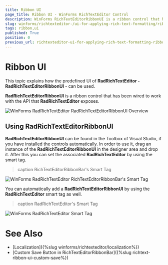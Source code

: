 ```yaml
---
title: Ribbon UI
page_title: Ribbon UI - WinForms RichTextEditor Control
description: WinForms RichTextEditorRibbonUI is a ribbon control that has been wired to work with the API that RichTextEditor exposes.
slug: winforms/richtexteditor-/ui-for-applying-rich-text-formatting/ribbon-ui
tags: ribbon,ui
published: True
position: 0
previous_url: richtexteditor-ui-for-applying-rich-text-formatting-ribbon-ui
---
```


# Ribbon UI

This topic explains how the predefined UI of __RadRichTextEditor - RadRichTextEditorRibbonUI__ - can be used.

__RadRichTextEditorRibbonUI__ is a ribbon control that has been wired to work with the API that **RadRichTextEditor** exposes.

![WinForms RadRichTextEditor RadRichTextEditorRibbonUI Overview](images/richtexteditor-ui-for-applying-rich-text-formatting-ribbon-ui001.png)

## Using RadRichTextEditorRibbonUI

__RadRichTextEditorRibbonUI__ can be found in the Toolbox of Visual Studio, if you have installed the controls automatically. In order to use it, drag an instance of the __RadRichTextEditorRibbonUI__ in the designer area and drop it. After this you can set the associated **RadRichTextEditor** by using the smart tag.

>caption RichTextEditorRibbonBar's Smart Tag

![WinForms RadRichTextEditor RichTextEditorRibbonBar's Smart Tag](images/richtexteditor-ui-for-applying-rich-text-formatting-ribbon-ui002.png)

You can automatically add a **RadRichTextEditorRibbonUI** by using the __RadRichTextEditor__ smart tag as well. 

>caption RadRichTextEditor's Smart Tag

![WinForms RadRichTextEditor Smart Tag](images/richtexteditor-ui-for-applying-rich-text-formatting-ribbon-ui003.png)

# See Also

* [Localization]({%slug winforms/richtexteditor/localization%})
* [Custom Save Button in RichTextEditorRibbonBar]({%slug richtext-ribbon-ui-custom-save%})
